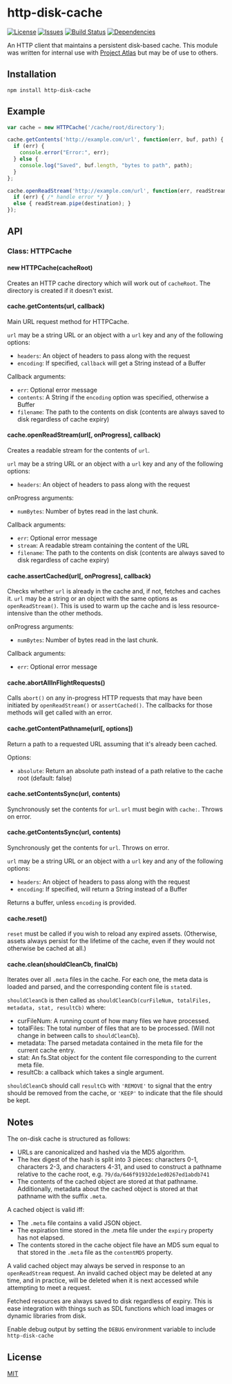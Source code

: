 # http-disk-cache

[![License](https://img.shields.io/github/license/artillery/node-http-disk-cache.svg)](https://github.com/artillery/node-http-disk-cache/blob/master/LICENSE)
[![Issues](https://img.shields.io/github/issues/artillery/node-http-disk-cache.svg)](https://github.com/artillery/node-http-disk-cache/issues)
[![Build Status](https://img.shields.io/circleci/project/artillery/node-http-disk-cache.svg)](https://circleci.com/gh/artillery/node-http-disk-cache)
[![Dependencies](https://img.shields.io/gemnasium/artillery/node-http-disk-cache.svg)](https://gemnasium.com/artillery/node-http-disk-cache)

An HTTP client that maintains a persistent disk-based cache. This module was written for internal use with [Project Atlas](https://www.artillery.com/atlas) but may be of use to others.

## Installation

    npm install http-disk-cache

## Example

```javascript
var cache = new HTTPCache('/cache/root/directory');

cache.getContents('http://example.com/url', function(err, buf, path) {
  if (err) {
    console.error("Error:", err);
  } else {
    console.log("Saved", buf.length, "bytes to path", path);
  }
};

cache.openReadStream('http://example.com/url', function(err, readStream) {
  if (err) { /* handle error */ }
  else { readStream.pipe(destination); }
});
```

## API

### Class: HTTPCache

#### new HTTPCache(cacheRoot)

Creates an HTTP cache directory which will work out of `cacheRoot`. The directory is created if it doesn't exist.

#### cache.getContents(url, callback)

Main URL request method for HTTPCache.

`url` may be a string URL or an object with a `url` key and any of the following options:
- `headers`: An object of headers to pass along with the request
- `encoding`: If specified, `callback` will get a String instead of a Buffer

Callback arguments:
- `err`: Optional error message
- `contents`: A String if the `encoding` option was specified, otherwise a Buffer
- `filename`: The path to the contents on disk (contents are always saved to disk regardless of cache expiry)

#### cache.openReadStream(url[, onProgress], callback)

Creates a readable stream for the contents of `url`.

`url` may be a string URL or an object with a `url` key and any of the following options:
- `headers`: An object of headers to pass along with the request

onProgress arguments:
- `numBytes`: Number of bytes read in the last chunk.

Callback arguments:
- `err`: Optional error message
- `stream`: A readable stream containing the content of the URL
- `filename`: The path to the contents on disk (contents are always saved to disk regardless of cache expiry)

#### cache.assertCached(url[, onProgress], callback)

Checks whether `url` is already in the cache and, if not, fetches and caches it. `url` may be a string or an object with the same options as `openReadStream()`. This is used to warm up the cache and is less resource-intensive than the other methods.

onProgress arguments:
- `numBytes`: Number of bytes read in the last chunk.

Callback arguments:
- `err`: Optional error message

#### cache.abortAllInFlightRequests()

Calls `abort()` on any in-progress HTTP requests that may have been initiated by `openReadStream()` or `assertCached()`. The callbacks for those methods will get called with an error.

#### cache.getContentPathname(url[, options])

Return a path to a requested URL assuming that it's already been cached.

Options:
- `absolute`: Return an absolute path instead of a path relative to the cache root (default: false)

#### cache.setContentsSync(url, contents)

Synchronously set the contents for `url`. `url` must begin with `cache:`. Throws on error.

#### cache.getContentsSync(url, contents)

Synchronously get the contents for `url`. Throws on error.

`url` may be a string URL or an object with a `url` key and any of the following options:
- `headers`: An object of headers to pass along with the request
- `encoding`: If specified, will return a String instead of a Buffer

Returns a buffer, unless `encoding` is provided.

#### cache.reset()

`reset` must be called if you wish to reload any expired assets. (Otherwise, assets always
persist for the lifetime of the cache, even if they would not otherwise be cached at all.)

#### cache.clean(shouldCleanCb, finalCb)

Iterates over all `.meta` files in the cache. For each one, the meta data is loaded and parsed,
and the corresponding content file is `stat`ed.

`shouldCleanCb` is then called as `shouldCleanCb(curFileNum, totalFiles, metadata, stat, resultCb)`
where:

  * curFileNum: A running count of how many files we have processed.
  * totalFiles: The total number of files that are to be processed. (Will not change in
                between calls to `shouldCleanCb`).
  * metadata: The parsed metadata contained in the meta file for the current cache entry.
  * stat: An fs.Stat object for the content file corresponding to the current meta file.
  * resultCb: a callback which takes a single argument.

`shouldCleanCb` should call `resultCb` with `'REMOVE'` to signal that the entry should be removed from the
cache, or `'KEEP'` to indicate that the file should be kept.

## Notes

The on-disk cache is structured as follows:

- URLs are canonicalized and hashed via the MD5 algorithm.
- The hex digest of the hash is split into 3 pieces: characters 0-1, characters 2-3,
  and characters 4-31, and used to construct a pathname relative to the cache root, e.g.
  `79/da/646f91932de1ed0267ed1abdb741`
- The contents of the cached object are stored at that pathname. Additionally, metadata
  about the cached object is stored at that pathname with the suffix `.meta`.

A cached object is valid iff:

- The `.meta` file contains a valid JSON object.
- The expiration time stored in the .meta file under the `expiry` property has not elapsed.
- The contents stored in the cache object file have an MD5 sum equal to that stored in the
  `.meta` file as the `contentMD5` property.

A valid cached object may always be served in response to an `openReadStream` request.
An invalid cached object may be deleted at any time, and in practice, will be deleted when it
is next accessed while attempting to meet a request.

Fetched resources are always saved to disk regardless of expiry. This is ease integration with
things such as SDL functions which load images or dynamic libraries from disk.

Enable debug output by setting the `DEBUG` environment variable to include `http-disk-cache`

## License

[MIT](https://github.com/artillery/node-http-disk-cache/blob/master/LICENSE)
